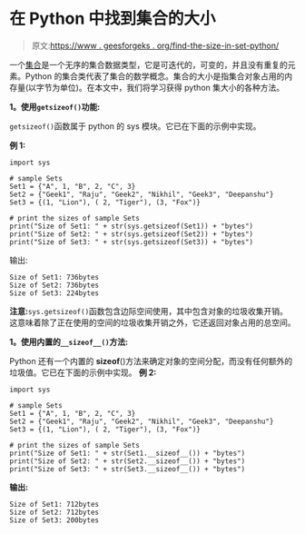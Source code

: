 # 在 Python 中找到集合的大小

> 原文:[https://www . geesforgeks . org/find-the-size-in-set-python/](https://www.geeksforgeeks.org/find-the-size-of-a-set-in-python/)

一个[集合](https://www.geeksforgeeks.org/sets-in-python/)是一个无序的集合数据类型，它是可迭代的，可变的，并且没有重复的元素。Python 的集合类代表了集合的数学概念。集合的大小是指集合对象占用的内存量(以字节为单位)。在本文中，我们将学习获得 python 集大小的各种方法。

**1。使用`getsizeof()`功能:**

`getsizeof()`函数属于 python 的 sys 模块。它已在下面的示例中实现。

**例 1:**

```
import sys

# sample Sets
Set1 = {"A", 1, "B", 2, "C", 3}
Set2 = {"Geek1", "Raju", "Geek2", "Nikhil", "Geek3", "Deepanshu"}
Set3 = {(1, "Lion"), ( 2, "Tiger"), (3, "Fox")}

# print the sizes of sample Sets
print("Size of Set1: " + str(sys.getsizeof(Set1)) + "bytes")
print("Size of Set2: " + str(sys.getsizeof(Set2)) + "bytes")
print("Size of Set3: " + str(sys.getsizeof(Set3)) + "bytes")
```

输出:

```
Size of Set1: 736bytes
Size of Set2: 736bytes
Size of Set3: 224bytes
```

**注意:**`sys.getsizeof()`函数包含边际空间使用，其中包含对象的垃圾收集开销。这意味着除了正在使用的空间的垃圾收集开销之外，它还返回对象占用的总空间。

**1。使用内置的`__sizeof__()`方法:**

Python 还有一个内置的 __sizeof__()方法来确定对象的空间分配，而没有任何额外的垃圾值。它已在下面的示例中实现。
**例 2:**

```
import sys

# sample Sets
Set1 = {"A", 1, "B", 2, "C", 3}
Set2 = {"Geek1", "Raju", "Geek2", "Nikhil", "Geek3", "Deepanshu"}
Set3 = {(1, "Lion"), ( 2, "Tiger"), (3, "Fox")}

# print the sizes of sample Sets
print("Size of Set1: " + str(Set1.__sizeof__()) + "bytes")
print("Size of Set2: " + str(Set2.__sizeof__()) + "bytes")
print("Size of Set3: " + str(Set3.__sizeof__()) + "bytes")
```

**输出:**

```
Size of Set1: 712bytes
Size of Set2: 712bytes
Size of Set3: 200bytes
```
